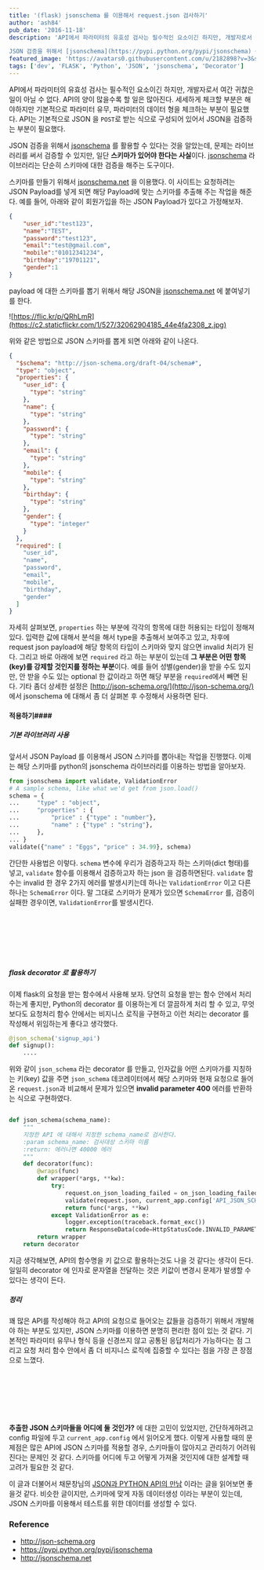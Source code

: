 ```yaml
---
title: '(flask) jsonschema 를 이용해서 request.json 검사하기'
author: 'ash84'
pub_date: '2016-11-18'
description: 'API에서 파라미터의 유효성 검사는 필수적인 요소이긴 하지만, 개발자로서 여간 귀찮은 일이 아닐 수 없다. API의 양이 많을수록 할 일은 많아진다. 세세하게 체크할 부분은 해야하지만 기본적으로 파라미터 유무, 파라미터의 데이터 형을 체크하는 부분이 필요했다. API는 기본적으로 JSON 을 `POST`로 받는 식으로 구성되어 있어서 JSON을 검증하는 부분이 필요했다. 

JSON 검증을 위해서 [jsonschema](https://pypi.python.org/pypi/jsonschema) 를 활용할 수 있다는 것을 알았는데, 문'
featured_image: 'https://avatars0.githubusercontent.com/u/2182898?v=3&s=200'
tags: ['dev', 'FLASK', 'Python', 'JSON', 'jsonschema', 'Decorator']
---
```


API에서 파라미터의 유효성 검사는 필수적인 요소이긴 하지만, 개발자로서 여간 귀찮은 일이 아닐 수 없다. API의 양이 많을수록 할 일은 많아진다. 세세하게 체크할 부분은 해야하지만 기본적으로 파라미터 유무, 파라미터의 데이터 형을 체크하는 부분이 필요했다. API는 기본적으로 JSON 을 `POST`로 받는 식으로 구성되어 있어서 JSON을 검증하는 부분이 필요했다. 

JSON 검증을 위해서 [jsonschema](https://pypi.python.org/pypi/jsonschema) 를 활용할 수 있다는 것을 알았는데, 문제는 라이브러리를 써서 검증할 수 있지만, 일단 **스키마가 있어야 한다는 사실**이다. [jsonschema](https://pypi.python.org/pypi/jsonschema) 라이브러리는 단순히 스키마에 대한 검증을 해주는 도구이다.

스키마를 만들기 위해서 [jsonschema.net](http://jsonschema.net/) 을 이용했다. 이 사이트는 요청하려는 JSON Payload를 넣게 되면 해당 Payload에 맞는 스키마를 추출해 주는 작업을 해준다. 예를 들어, 아래와 같이 회원가입을 하는 JSON Payload가 있다고 가정해보자. 

```json
{
    "user_id":"test123", 
    "name":"TEST", 
    "password":"test123", 
    "email":"test@gmail.com",
    "mobile":"01012341234", 
    "birthday":"19701121",
    "gender":1
}
```

payload 에 대한 스키마를 뽑기 위해서 해당 JSON을 [jsonschema.net](http://jsonschema.net) 에 붙여넣기를 한다.  

![https://flic.kr/p/QRhLmR](https://c2.staticflickr.com/1/527/32062904185_44e4fa2308_z.jpg)


위와 같은 방법으로 JSON 스키마를 뽑게 되면 아래와 같이 나온다. 

```json
{
  "$schema": "http://json-schema.org/draft-04/schema#",
  "type": "object",
  "properties": {
    "user_id": {
      "type": "string"
    },
    "name": {
      "type": "string"
    },
    "password": {
      "type": "string"
    },
    "email": {
      "type": "string"
    },
    "mobile": {
      "type": "string"
    },
    "birthday": {
      "type": "string"
    },
    "gender": {
      "type": "integer"
    }
  },
  "required": [
    "user_id",
    "name",
    "password",
    "email",
    "mobile",
    "birthday",
    "gender"
  ]
}
```

자세히 살펴보면, `properties` 하는 부분에 각각의 항목에 대한 허용되는 타입이 정해져 있다. 입력한 값에 대해서 분석을 해서 type을 추출해서 보여주고 있고, 차후에 request json payload에 해당 항목의 타입이 스키마와 맞지 않으면 invalid 처리가 된다. 그리고 바로 아래에 보면 `required` 라고 하는 부분이 있는데 **그 부분은 어떤 항목(key)를 강제할 것인지를 정하는 부분**이다. 예를 들어 성별(gender)을 받을 수도 있지만, 안 받을 수도 있는 optional 한 값이라고 하면 해당 부분을 `required`에서 빼면 된다. 기타 좀더 상세한 설정은 [http://json-schema.org/](http://json-schema.org/) 에서 jsonschema 에 대해서 좀 더 살펴본 후 수정해서 사용하면 된다. 



#### **적용하기**####


##### **기본 라이브러리 사용** ######
앞서서 JSON Payload 를 이용해서 JSON 스키마를 뽑아내는 작업을 진행했다. 이제는 해당 스키마를 python의 jsonschema 라이브러리를 이용하는 방법을 알아보자. 

```python 
from jsonschema import validate, ValidationError
# A sample schema, like what we'd get from json.load()
schema = {
...     "type" : "object",
...     "properties" : {
...         "price" : {"type" : "number"},
...         "name" : {"type" : "string"},
...     },
... }
validate({"name" : "Eggs", "price" : 34.99}, schema)
```

간단한 사용법은 이렇다. `schema` 변수에 우리가 검증하고자 하는 스키마(dict 형태)를 넣고, `validate` 함수를 이용해서 검증하고자 하는 json 을 검증하면된다. `validate` 함수는 invalid 한 경우 2가지 에러를 발생시키는데 하나는 `ValidationError` 이고 다른 하나는 `SchemaError` 이다. 말 그대로 스키마가 문제가 있으면 `SchemaError` 를, 검증이 실패한 경우이면, `ValidationError`를 발생시킨다. 

<script async src="//pagead2.googlesyndication.com/pagead/js/adsbygoogle.js"></script>
<!-- 페이지내_긴_배너 -->
<ins class="adsbygoogle"
     style="display:inline-block;width:728px;height:90px"
     data-ad-client="ca-pub-8699046198561974"
     data-ad-slot="5480877276"></ins>
<script>
(adsbygoogle = window.adsbygoogle || []).push({});
</script>

##### **flask decorator 로 활용하기** ######

이제 flask의 요청을 받는 함수에서 사용해 보자. 당연히 요청을 받는 함수 안에서 처리하는게 좋지만, Python의 decorator 를 이용하는게 더 깔끔하게 처리 할 수 있고, 무엇보다도 요청처리 함수 안에서는 비지니스 로직을 구현하고 이런 처리는 decorator 를 작성해서 위임하는게 좋다고 생각했다. 

```python 
@json_schema('signup_api')
def signup():
    .... 
```

위와 같이 `json_schema` 라는 decorator 를 만들고, 인자값을 어떤 스키마가를 지칭하는 키(key) 값을 주면 `json_schema` 데코레이터에서 해당 스키마와 현재 요청으로 들어온 `request.json`과 비교해서 문제가 있으면 **invalid parameter 400** 에러를 반환하는 식으로 구현하였다. 

```python

def json_schema(schema_name):
    """
    지정한 API 에 대해서 지정한 schema_name로 검사한다.
    :param schema_name: 검사대상 스키마 이름
    :return: 에러나면 40000 에러
    """
    def decorator(func):
        @wraps(func)
        def wrapper(*args, **kw):
            try:
                request.on_json_loading_failed = on_json_loading_failed_return_dict
                validate(request.json, current_app.config['API_JSON_SCHEMA'][schema_name])
                return func(*args, **kw)
            except ValidationError as e:
                logger.exception(traceback.format_exc())
                return ResponseData(code=HttpStatusCode.INVALID_PARAMETER).json
        return wrapper
    return decorator
```

지금 생각해보면, API의 함수명을 키 값으로 활용하는것도 나을 것 같다는 생각이 든다. 일일히 decorator 에 인자로 문자열을 전달하는 것은 키값이 변경시 문제가 발생할 수 있다는 생각이 든다. 

##### **정리** #####

꽤 많은 API를 작성해야 하고 API의 요청으로 들어오는 값들을 검증하기 위해서 개발해야 하는 부분도 있지만, JSON 스키마를 이용하면 분명히 편리한 점이 있는 것 같다. 기본적인 파라미터 유무나 형식 등을 신경쓰지 않고 공통된 응답처리가 가능하다는 점 그리고 요청 처리 함수 안에서 좀 더 비지니스 로직에 집중할 수 있다는 점을 가장 큰 장점으로 느꼈다. 


<script async src="//pagead2.googlesyndication.com/pagead/js/adsbygoogle.js"></script>
<!-- 페이지내_긴_배너 -->
<ins class="adsbygoogle"
     style="display:inline-block;width:728px;height:90px"
     data-ad-client="ca-pub-8699046198561974"
     data-ad-slot="5480877276"></ins>
<script>
(adsbygoogle = window.adsbygoogle || []).push({});
</script> 

**추출한 JSON 스키마들을 어디에 둘 것인가?** 에 대한 고민이 있었지만, 간단하게하려고 config 파일에 두고 `current_app.config` 에서 읽어오게 했다. 이렇게 사용할 때의 문제점은 많은 API에 JSON 스키마를 적용할 경우, 스키마들이 많아지고 관리하기 어려워진다는 문제인 것 같다. 스키마를 어디에 두고 어떻게 가져올 것인지에 대한 설계할 때 고려가 필요한 것 같다. 

이 글과 더불어서 채문창님의 [JSON과 PYTHON API의 만남](https://github.com/mcchae/JSON-Schema/blob/master/JSON-API.md) 이라는 글을 읽어보면 좋을것 같다. 비슷한 글이지만, 스키마에 맞게 자동 데이터생성 이라는 부분이 있는데, JSON 스키마를 이용해서 테스트를 위한 데이터를 생성할 수 있다. 



### Reference ###
- http://json-schema.org
- https://pypi.python.org/pypi/jsonschema
- http://jsonschema.net

